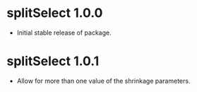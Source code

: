 # splitSelect 1.0.0
* Initial stable release of package.

# splitSelect 1.0.1
* Allow for more than one value of the shrinkage parameters.

